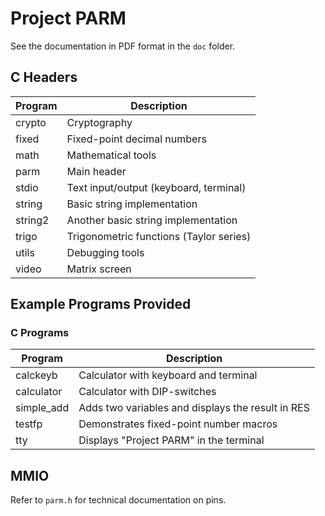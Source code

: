 # Project PARM 

See the documentation in PDF format in the `doc` folder.

## C Headers

| Program | Description |
|-|-|
| crypto | Cryptography |
| fixed | Fixed-point decimal numbers |
| math | Mathematical tools |
| parm | Main header |
| stdio | Text input/output (keyboard, terminal) |
| string | Basic string implementation |
| string2 | Another basic string implementation |
| trigo | Trigonometric functions (Taylor series) |
| utils | Debugging tools |
| video | Matrix screen |

## Example Programs Provided

### C Programs

| Program | Description |
|-|-|
| calckeyb | Calculator with keyboard and terminal |
| calculator | Calculator with DIP-switches |
| simple_add | Adds two variables and displays the result in RES |
| testfp | Demonstrates fixed-point number macros |
| tty | Displays "Project PARM" in the terminal |

## MMIO

Refer to `parm.h` for technical documentation on pins.

